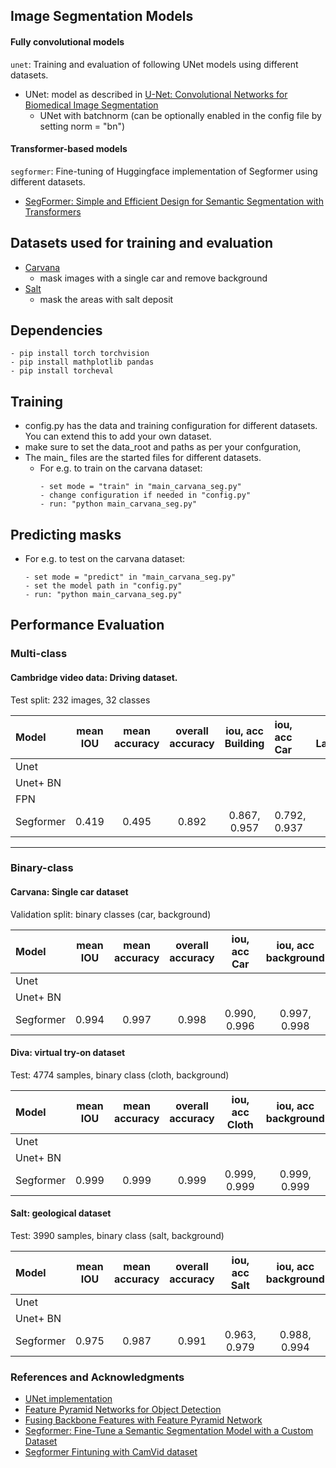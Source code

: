## Image Segmentation Models

#### Fully convolutional models
```unet```: Training and evaluation of following UNet models using different datasets.
- UNet: model as described in [U-Net: Convolutional Networks for Biomedical Image Segmentation](https://arxiv.org/abs/1505.04597)
  - UNet with batchnorm (can be optionally enabled in the config file by setting norm = "bn")
  
#### Transformer-based models
```segformer```: Fine-tuning of Huggingface implementation of Segformer using different datasets.
- [SegFormer: Simple and Efficient Design for Semantic Segmentation with Transformers](https://arxiv.org/abs/2105.15203)

## Datasets used for training and evaluation
- [Carvana](https://www.kaggle.com/competitions/carvana-image-masking-challenge)
   - mask images with a single car and remove background
- [Salt](https://www.kaggle.com/c/tgs-salt-identification-challenge/overview)
   - mask the areas with salt deposit

## Dependencies
```
- pip install torch torchvision
- pip install mathplotlib pandas
- pip install torcheval
```



## Training
- config.py has the data and training configuration for different datasets. You can extend this to 
add your own dataset.
- make sure to set the data_root and paths as per your confguration,
- The main_ files are the started files for different datasets. 
  - For e.g. to train on the carvana dataset: 
    ```
    - set mode = "train" in "main_carvana_seg.py"
    - change configuration if needed in "config.py"
    - run: "python main_carvana_seg.py"
    ```  

## Predicting masks
  - For e.g. to test on the carvana dataset:
    ```
    - set mode = "predict" in "main_carvana_seg.py"
    - set the model path in "config.py"
    - run: "python main_carvana_seg.py"
    ```

## Performance Evaluation

### Multi-class

#### Cambridge video data: Driving dataset. 
Test split: 232 images, 32 classes

| Model    | mean IOU | mean accuracy | overall accuracy | iou, acc Building|iou, acc Car|iou, acc LaneMkgsDriv|iou, acc Pedestrian|iou, acc Sidewalk|iou, acc SUVPickupTruck|iou, acc TrafficLight|
|:---------|:--------:|:-------------:|:----------------:|:----------------:|:-----------|:-------------------:|:-----------------:|:---------------:|:---------------------:|:-------------------:|
| Unet     |          |               |                  |
| Unet+ BN |          |               |                  |
| FPN      |          |               |                  |  
| Segformer| 0.419    |   0.495       | 0.892            | 0.867, 0.957     |0.792, 0.937|0.503, <br>0.584     |0.442, 0.618       |0.815, 0.938     |0.322, <br>0.506       |0.592, 0.736         | 
----------------------------------------------------------------------------------------------------------------------------------------------------------------------------------------------------


### Binary-class

#### Carvana: Single car dataset
Validation split: binary classes (car, background)

| Model    | mean IOU | mean accuracy | overall accuracy | iou, acc Car     | iou, acc background|
|:---------|:--------:|:-------------:|:----------------:|:----------------:|:------------------:|
| Unet     |          |               |                  |
| Unet+ BN |          |               |                  | 
| Segformer|   0.994  |  0.997        |    0.998         | 0.990, 0.996     | 0.997, 0.998       |


#### Diva: virtual try-on dataset
Test: 4774 samples, binary class (cloth, background)

| Model    | mean IOU | mean accuracy | overall accuracy | iou, acc Cloth   | iou, acc background|
|:---------|:--------:|:-------------:|:----------------:|:----------------:|:------------------:|
| Unet     |          |               |                  |
| Unet+ BN |          |               |                  | 
| Segformer|   0.999  |  0.999        |    0.999         | 0.999, 0.999     | 0.999, 0.999       |


#### Salt: geological dataset
Test: 3990 samples, binary class (salt, background)

| Model    | mean IOU | mean accuracy | overall accuracy | iou, acc Salt   | iou, acc background|
|:---------|:--------:|:-------------:|:----------------:|:----------------:|:------------------:|
| Unet     |          |               |                  |
| Unet+ BN |          |               |                  | 
| Segformer|   0.975  |  0.987        |    0.991         | 0.963, 0.979     | 0.988, 0.994       |





### References and Acknowledgments
- [UNet implementation](https://pyimagesearch.com/2021/11/08/u-net-training-image-segmentation-models-in-pytorch/)
- [Feature Pyramid Networks for Object Detection](https://arxiv.org/pdf/1612.03144)
- [Fusing Backbone Features with Feature Pyramid Network](https://medium.com/@freshtechyy/fusing-backbone-features-using-feature-pyramid-network-fpn-c652aa6a264b)
- [Segformer: Fine-Tune a Semantic Segmentation Model with a Custom Dataset](https://huggingface.co/blog/fine-tune-segformer)
- [Segformer Fintuning with CamVid dataset](https://github.com/CherifiImene/buildings_and_road_segmentation/blob/main/data_handler/data.py)

